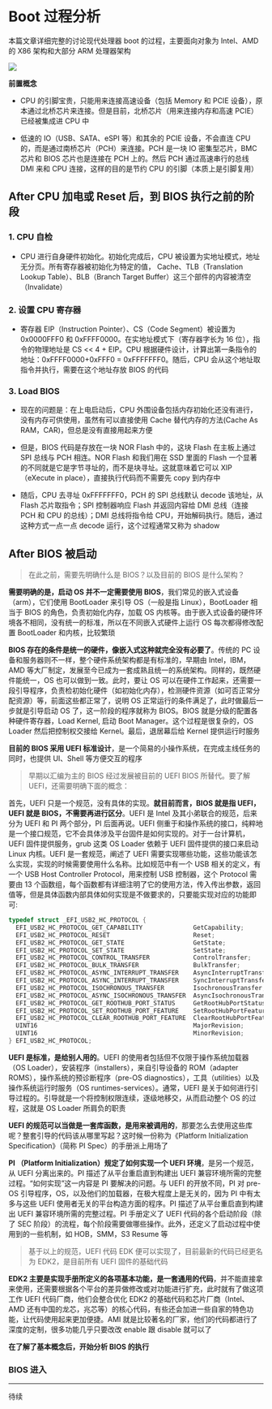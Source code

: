 # Boot 过程分析

本篇文章详细完整的讨论现代处理器 boot 的过程，主要面向对象为 Intel、AMD 的 X86 架构和大部分 ARM 处理器架构

![][1]

 **前置概念**

- CPU 的引脚宝贵，只能用来连接高速设备（包括 Memory 和 PCIE 设备），原本通过北桥芯片来连接。但是目前，北桥芯片（用来连接内存和高速 PCIE）已经被集成进 CPU 中

- 低速的 IO（USB、SATA、eSPI 等）和其余的 PCIE 设备，不会直连 CPU 的，而是通过南桥芯片（PCH）来连接。PCH 是一块 IO 密集型芯片，BMC 芯片和 BIOS 芯片也是连接在 PCH 上的。然后 PCH 通过高速串行的总线 DMI 来和 CPU 连接，这样的目的是节约 CPU 的引脚（本质上是引脚复用）

## After CPU 加电或 Reset 后，到 BIOS 执行之前的阶段

### 1. CPU 自检

- CPU 进行自身硬件初始化。初始化完成后，CPU 被设置为实地址模式，地址无分页。所有寄存器被初始化为特定的值， Cache、TLB（Translation Lookup Table）、BLB（Branch Target Buffer）这三个部件的内容被清空（Invalidate）

### 2. 设置 CPU 寄存器

- 寄存器 EIP（Instruction Pointer）、CS（Code Segment）被设置为 0x0000FFF0 和 0xFFFF0000。在实地址模式下（寄存器字长为 16 位），指令的物理地址是 CS << 4 + EIP。CPU 根据硬件设计，计算出第一条指令的地址：0xFFFF0000+0xFFF0 = 0xFFFFFFF0。随后，CPU 会从这个地址取指令并执行，需要在这个地址存放 BIOS 的代码

### 3. Load BIOS

- 现在的问题是：在上电启动后，CPU 外围设备包括内存初始化还没有进行，没有内存可供使用，虽然有可以直接使用 Cache 替代内存的方法(Cache As RAM，CAR)，但总是没有直接用起来方便

- 但是，BIOS 代码是存放在一块 NOR Flash 中的，这块 Flash 在主板上通过 SPI 总线与 PCH 相连。NOR Flash 和我们用在 SSD 里面的 Flash 一个显著的不同就是它是字节寻址的，而不是块寻址。这就意味着它可以 XIP（eXecute in place），直接执行代码而不需要先 copy 到内存中

- 随后，CPU 去寻址 0xFFFFFFF0，PCH 的 SPI 总线默认 decode 该地址，从 Flash 芯片取指令；SPI 控制器响应 Flash 并返回内容给 DMI 总线（连接 PCH 和 CPU 的总线）；DMI 总线将指令给 CPU，开始解码执行。随后，通过这种方式一点一点 decode 运行，这个过程通常又称为 shadow

## After BIOS 被启动

> 在此之前，需要先明确什么是 BIOS？以及目前的 BIOS 是什么架构？

**需要明确的是，启动 OS 并不一定需要使用 BIOS**，我们常见的嵌入式设备（arm），它们使用 BootLoader 来引导 OS（一般是指 Linux），BootLoader 相当于 BIOS 的角色，负责初始化内存，加载 OS 内核等。由于嵌入式设备的硬件环境各不相同，没有统一的标准，所以在不同嵌入式硬件上运行 OS 每次都得修改配置 BootLoader 和内核，比较繁琐

**BIOS 存在的条件是统一的硬件，像嵌入式这种就完全没有必要了**。传统的 PC 设备和服务器则不一样，整个硬件系统架构都是有标准的，早期由 Intel，IBM，AMD 等大厂制定，发展至今已成为一套成熟且统一的系统架构。同样的，既然硬件能统一，OS 也可以做到一致。此时，要让 OS 可以在硬件工作起来，还需要一段引导程序，负责检初始化硬件（如初始化内存），检测硬件资源（如可否正常分配资源）等，前面这些都正常了，说明 OS 正常运行的条件满足了，此时做最后一步就是引导启动 OS 了，这一阶段的程序就称为 BIOS。BIOS 就是分级的配置各种硬件寄存器，Load Kernel, 启动 Boot Manager。这个过程是很复杂的，OS Loader 然后把控制权交接给 Kernel。最后，退居幕后给 Kernel 提供运行时服务

**目前的 BIOS 采用 UEFI 标准设计**，是一个简易的小操作系统，在完成主线任务的同时，也提供 UI、Shell 等方便交互的程序

> 早期以汇编为主的 BIOS 经过发展被目前的 UEFI BIOS 所替代。要了解 UEFI，还需要明确下面的概念：

首先，UEFI 只是一个规范，没有具体的实现。**就目前而言，BIOS 就是指 UEFI，UEFI 就是 BIOS，不需要再进行区分**。UEFI 是 Intel 及其小弟联合的规范，后来分为 UEFI 和 PI 两个部分，PI 后面再说。UEFI 侧重于和操作系统的接口，纯粹地是一个接口规范，它不会具体涉及平台固件是如何实现的。对于一台计算机，UEFI 固件提供服务，grub 这类 OS Loader 依赖于 UEFI 固件提供的接口来启动 Linux 内核。UEFI 是一套规范，阐述了 UEFI 需要实现哪些功能，这些功能该怎么实现，实现的时候需要使用什么名称。比如规范中有一个 USB 相关的定义，有一个 USB Host Controller Protocol，用来控制 USB 控制器，这个 Protocol 需要由 13 个函数组，每个函数都有详细注明了它的使用方法，传入传出参数，返回值等，但是具体函数内部具体如何实现是不做要求的，只要能实现对应的功能即可:

```c
typedef struct _EFI_USB2_HC_PROTOCOL {
  EFI_USB2_HC_PROTOCOL_GET_CAPABILITY              GetCapability;
  EFI_USB2_HC_PROTOCOL_RESET                       Reset;
  EFI_USB2_HC_PROTOCOL_GET_STATE                   GetState;
  EFI_USB2_HC_PROTOCOL_SET_STATE                   SetState;
  EFI_USB2_HC_PROTOCOL_CONTROL_TRANSFER            ControlTransfer;
  EFI_USB2_HC_PROTOCOL_BULK_TRANSFER               BulkTransfer;
  EFI_USB2_HC_PROTOCOL_ASYNC_INTERRUPT_TRANSFER    AsyncInterruptTransfer;
  EFI_USB2_HC_PROTOCOL_ASYNC_INTERRUPT_TRANSFER    SyncInterruptTransfer;
  EFI_USB2_HC_PROTOCOL_ISOCHRONOUS_TRANSFER        IsochronousTransfer;
  EFI_USB2_HC_PROTOCOL_ASYNC_ISOCHRONOUS_TRANSFER  AsyncIsochronousTransfer;
  EFI_USB2_HC_PROTOCOL_GET_ROOTHUB_PORT_STATUS     GetRootHubPortStatus;
  EFI_USB2_HC_PROTOCOL_SET_ROOTHUB_PORT_FEATURE    SetRootHubPortFeature;
  EFI_USB2_HC_PROTOCOL_CLEAR_ROOTHUB_PORT_FEATURE  ClearRootHubPortFeature
  UINT16                                           MajorRevision;
  UINT16                                           MinorRevision;
} EFI_USB2_HC_PROTOCOL;
```

**UEFI 是标准，是给别人用的**。UEFI 的使用者包括但不仅限于操作系统加载器（OS Loader），安装程序（installers），来自引导设备的 ROM（adapter ROMS），操作系统的预诊断程序（pre-OS diagnostics），工具（utilities）以及操作系统运行时服务（OS runtimes-services）。通常，UEFI 是关于如何进行引导过程的。引导就是一个将控制权限连续，逐级地移交，从而启动整个 OS 的过程，这就是 OS Loader 所肩负的职责

**UEFI 的规范可以当做是一套库函数，是用来被调用的**，那要怎么去使用这些库呢？整套引导的代码该从哪里写起？这时候一份称为《Platform Initialization Specification》（简称 PI Spec）的手册派上用场了

**PI （Platform Initialization）规定了如何实现一个 UEFI 环境**，是另一个规范，从 UEFI 分离出来的。PI 描述了从平台重启直到构建出 UEFI 兼容环境所需的完整过程。“如何实现”这一内容是 PI 要解决的问题。与 UEFI 的开放不同，PI 对 pre-OS 引导程序，OS，以及他们的加载器，在极大程度上是无关的，因为 PI 中有太多与这些 UEFI 使用者无关的平台构造方面的程序。PI 描述了从平台重启直到构建出 UEFI 兼容环境所需的完整过程。PI 手册定义了 UEFI 代码的各个启动阶段（除了 SEC 阶段）的流程，每个阶段需要做哪些操作。此外，还定义了启动过程中使用到的一些机制，如 HOB，SMM，S3 Resume 等

> 基于以上的规范，UEFI 代码 EDK 便可以实现了，目前最新的代码已经更名为 EDK2，是目前所有 UEFI 固件的基础代码

**EDK2 主要是实现手册所定义的各项基本功能，是一套通用的代码**，并不能直接拿来使用，还需要根据各个平台的差异做修改或对功能进行扩充，此时就有了做这项工作 UEFI 代码厂商，他们会整合优化 EDK2 的基础代码和芯片厂商（Intel、AMD 还有中国的龙芯，兆芯等）的核心代码，有些还会加进一些自家的特色功能，让代码使用起来更加便捷。AMI 就是比较著名的厂家，他们的代码都进行了深度的定制，很多功能几乎只要改改 enable 跟 disable 就可以了

**在了解了基本概念后，开始分析 BIOS 的执行**

### BIOS 进入

---

待续

[1]: https://pic.imgdb.cn/item/64ccbcdf1ddac507cc907466.png

